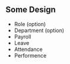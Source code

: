 
## Some Design
- Role (option)
- Department (option)
- Payroll
- Leave
- Attendance
- Performence

